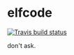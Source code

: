 # elfcode

[![Travis build status](https://travis-ci.org/richfitz/elfcode.svg?branch=master)](https://travis-ci.org/richfitz/elfcode)

don't ask.
